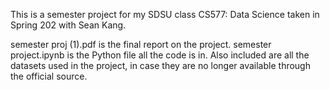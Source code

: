 This is a semester project for my SDSU class CS577: Data Science taken in Spring 202 with Sean Kang. 

semester proj (1).pdf is the final report on the project. 
semester project.ipynb is the Python file all the code is in. 
Also included are all the datasets used in the project, in case they are no longer available through the official source. 
